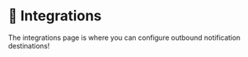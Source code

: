 # 🔌 Integrations

The integrations page is where you can configure outbound notification destinations!
